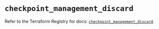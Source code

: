 # `checkpoint_management_discard`

Refer to the Terraform Registry for docs: [`checkpoint_management_discard`](https://registry.terraform.io/providers/checkpointsw/checkpoint/2.11.0/docs/resources/management_discard).

